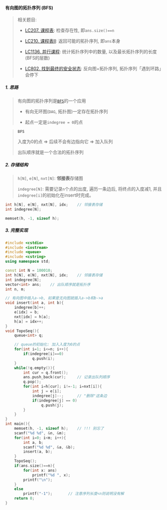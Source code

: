 #### 有向图的拓扑序列 (BFS)

> 相关题目:
> 
> - [LC207. 课程表](/workspace/207.%E8%AF%BE%E7%A8%8B%E8%A1%A8.cpp): 检查存在性, 即`ans.size()==n`
> 
> - [LC210. 课程表II](/workspace/210.%E8%AF%BE%E7%A8%8B%E8%A1%A8-ii.cpp): 返回可能的拓扑序列, 即`ans`本身
>
> - [LC1136. 并行课程](/workspace/1136.%20%E5%B9%B6%E8%A1%8C%E8%AF%BE%E7%A8%8B.cpp): 统计拓扑序列中的数量, 以及最长拓扑序列的长度(BFS的层数)
> 
> - [LC802. 找到最终的安全状态](/workspace/802.%E6%89%BE%E5%88%B0%E6%9C%80%E7%BB%88%E7%9A%84%E5%AE%89%E5%85%A8%E7%8A%B6%E6%80%81.cpp): 反向图+拓扑序列, 拓扑序列「遇到环路」会停下

##### 1. 思路
> 有向图的拓扑序列是[`BFS`](/acwing/Section%203/4_%E5%9B%BE%E4%B8%AD%E7%82%B9%E7%9A%84%E5%B1%82%E6%AC%A1_BFS.cpp)的一个应用
> 
> - 有向无环图(`DAG`, 拓扑图)一定存在拓扑序列
> 
> - 起点一定是`indegree = 0`的点

> **`BFS`**
> 
> 入度为0的点 => 后续不会有边指向它 => 加入队列
>
> 出队顺序就是一个合法的拓扑序列

##### 2. 存储结构
> `h[N]`, `e[N]`, `nxt[N]`: **邻接表**存储图
> 
> `indegree[N]`: 需要记录`n`个点的出度, 遍历一条边后, 将终点的入度减1, 并且`indegree[i]`的初始化在insert时完成。
```CPP
int h[N], e[N], nxt[N], idx;    // 邻接表存储
int indegree[N];

memset(h, -1, sizeof h);
```

##### 3. 完整实现
```CPP
#include <cstdio>
#include <iostream>
#include <queue>
#include <cstring>
using namespace std;

const int N = 100010;
int h[N], e[N], nxt[N], idx;    // 邻接表存储
int indegree[N];
vector<int> ans;    // 出队顺序就是拓扑序
int n, m;

// 有向图中插入a->b, 如果是无向图就插入a->b和b->a
void insert(int a, int b){
    indegree[b]++;
    e[idx] = b;
    nxt[idx] = h[a];
    h[a] = idx++;
}
void TopoSeq(){
    queue<int> q;

    // queue的初始化: 加入入度为0的点
    for(int i=1; i<=n; i++){
        if(indegree[i]==0)
            q.push(i);
    }
    while(!q.empty()){
        int cur = q.front();
        ans.push_back(cur);     // 记录出队列顺序
        q.pop();
        for(int i=h[cur]; i!=-1; i=nxt[i]){
            int j = e[i];
            indegree[j]--;      // "删除"这条边
            if(indegree[j] == 0)
                q.push(j);
        }
    }
}
int main(){
    memset(h, -1, sizeof h);    // !!! 别忘了
    scanf("%d %d", &n, &m);
    for(int i=0; i<m; i++){
        int a, b;
        scanf("%d %d", &a, &b);
        insert(a, b);
    }
    TopoSeq();
    if(ans.size()==n){
        for(int x: ans)
            printf("%d ", x);
        printf("\n");
    }
    else
        printf("-1");       // 注意序列长度<n则说明没有解
    return 0;
}
```